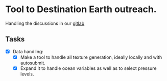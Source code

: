 # Tool to Destination Earth outreach.
Handling the discussions in our [gitlab](https://earth.bsc.es/gitlab/otintopr/visualization)

## Tasks

- [x] Data handling:
	- [x] Make a tool to handle all texture generation, ideally locally and with autosubmit.
	- [x] Expand it to handle ocean variables as well as to select pressure levels.
